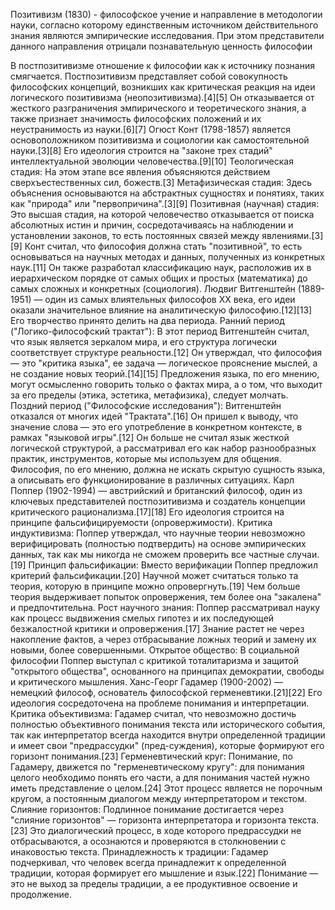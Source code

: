 Позитивизм  (1830) - философское учение и направление в методологии науки, согласно которому единственным источником действительного знания являются эмпирические исследования. При этом представители данного направления отрицали познавательную ценность философии

В постпозитивизме отношение к философии как к источнику познания смягчается. Постпозитивизм представляет собой совокупность философских концепций, возникших как критическая реакция на идеи логического позитивизма (неопозитивизма).[4][5] Он отказывается от жесткого разграничения эмпирического и теоретического знания, а также признает значимость философских положений и их неустранимость из науки.[6][7]
Огюст Конт (1798-1857) является основоположником позитивизма и социологии как самостоятельной науки.[3][8] Его идеология строится на "законе трех стадий" интеллектуальной эволюции человечества.[9][10]
Теологическая стадия: На этом этапе все явления объясняются действием сверхъестественных сил, божеств.[3]
Метафизическая стадия: Здесь объяснения основываются на абстрактных сущностях и понятиях, таких как "природа" или "первопричина".[3][9]
Позитивная (научная) стадия: Это высшая стадия, на которой человечество отказывается от поиска абсолютных истин и причин, сосредотачиваясь на наблюдении и установлении законов, то есть постоянных связей между явлениями.[3][9]
Конт считал, что философия должна стать "позитивной", то есть основываться на научных методах и данных, полученных из конкретных наук.[11] Он также разработал классификацию наук, расположив их в иерархическом порядке от самых общих и простых (математика) до самых сложных и конкретных (социология).
Людвиг Витгенштейн (1889-1951) — один из самых влиятельных философов XX века, его идеи оказали значительное влияние на аналитическую философию.[12][13] Его творчество принято делить на два периода.
Ранний период ("Логико-философский трактат"): В этот период Витгенштейн считал, что язык является зеркалом мира, и его структура логически соответствует структуре реальности.[12] Он утверждал, что философия — это "критика языка", ее задача — логическое прояснение мыслей, а не создание новых теорий.[14][15] Предложения языка, по его мнению, могут осмысленно говорить только о фактах мира, а о том, что выходит за его пределы (этика, эстетика, метафизика), следует молчать.
Поздний период ("Философские исследования"): Витгенштейн отказался от многих идей "Трактата".[16] Он пришел к выводу, что значение слова — это его употребление в конкретном контексте, в рамках "языковой игры".[12] Он больше не считал язык жесткой логической структурой, а рассматривал его как набор разнообразных практик, инструментов, которые мы используем для общения. Философия, по его мнению, должна не искать скрытую сущность языка, а описывать его функционирование в различных ситуациях.
Карл Поппер (1902-1994) — австрийский и британский философ, один из ключевых представителей постпозитивизма и создатель концепции критического рационализма.[17][18] Его идеология строится на принципе фальсифицируемости (опровержимости).
Критика индуктивизма: Поппер утверждал, что научные теории невозможно верифицировать (полностью подтвердить) на основе эмпирических данных, так как мы никогда не сможем проверить все частные случаи.[19]
Принцип фальсификации: Вместо верификации Поппер предложил критерий фальсификации.[20] Научной может считаться только та теория, которую в принципе можно опровергнуть.[19] Чем больше теория выдерживает попыток опровержения, тем более она "закалена" и предпочтительна.
Рост научного знания: Поппер рассматривал науку как процесс выдвижения смелых гипотез и их последующей безжалостной критики и опровержения.[17] Знание растет не через накопление фактов, а через отбрасывание ложных теорий и замену их новыми, более совершенными.
Открытое общество: В социальной философии Поппер выступал с критикой тоталитаризма и защитой "открытого общества", основанного на принципах демократии, свободы и критического мышления.
Ханс-Георг Гадамер (1900-2002) — немецкий философ, основатель философской герменевтики.[21][22] Его идеология сосредоточена на проблеме понимания и интерпретации.
Критика объективизма: Гадамер считал, что невозможно достичь полностью объективного понимания текста или исторического события, так как интерпретатор всегда находится внутри определенной традиции и имеет свои "предрассудки" (пред-суждения), которые формируют его горизонт понимания.[23]
Герменевтический круг: Понимание, по Гадамеру, движется по "герменевтическому кругу": для понимания целого необходимо понять его части, а для понимания частей нужно иметь представление о целом.[24] Этот процесс является не порочным кругом, а постоянным диалогом между интерпретатором и текстом.
Слияние горизонтов: Подлинное понимание достигается через "слияние горизонтов" — горизонта интерпретатора и горизонта текста.[23] Это диалогический процесс, в ходе которого предрассудки не отбрасываются, а осознаются и проверяются в столкновении с инаковостью текста.
Принадлежность к традиции: Гадамер подчеркивал, что человек всегда принадлежит к определенной традиции, которая формирует его мышление и язык.[22] Понимание — это не выход за пределы традиции, а ее продуктивное освоение и продолжение.